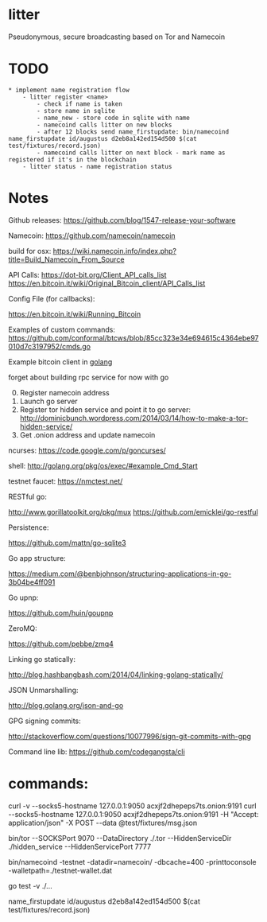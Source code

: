 litter
=======

Pseudonymous, secure broadcasting based on Tor and Namecoin

# TODO
	* implement name registration flow
		- litter register <name>
			- check if name is taken
			- store name in sqlite
			- name_new - store code in sqlite with name
			- namecoind calls litter on new blocks
			- after 12 blocks send name_firstupdate: bin/namecoind name_firstupdate id/augustus d2eb8a142ed154d500 $(cat test/fixtures/record.json)
			- namecoind calls litter on next block - mark name as registered if it's in the blockchain
		- litter status - name registration status
			
# Notes

Github releases: https://github.com/blog/1547-release-your-software

Namecoin: https://github.com/namecoin/namecoin

build for osx: https://wiki.namecoin.info/index.php?title=Build_Namecoin_From_Source

API Calls:
https://dot-bit.org/Client_API_calls_list
https://en.bitcoin.it/wiki/Original_Bitcoin_client/API_Calls_list

Config File (for callbacks):

https://en.bitcoin.it/wiki/Running_Bitcoin

Examples of custom commands:
https://github.com/conformal/btcws/blob/85cc323e34e694615c4364ebe97010d7c3197952/cmds.go

Example bitcoin client in [golang](https://en.bitcoin.it/wiki/API_reference_%28JSON-RPC%29)


forget about building rpc service for now with go

0.  Register namecoin address
1.  Launch go server
2.  Register tor hidden service and point it to go server: http://dominicbunch.wordpress.com/2014/03/14/how-to-make-a-tor-hidden-service/
3.  Get .onion address and update namecoin

ncurses: https://code.google.com/p/goncurses/

shell: http://golang.org/pkg/os/exec/#example_Cmd_Start

testnet faucet: https://nmctest.net/

RESTful go:

http://www.gorillatoolkit.org/pkg/mux
https://github.com/emicklei/go-restful

Persistence:

https://github.com/mattn/go-sqlite3

Go app structure:

https://medium.com/@benbjohnson/structuring-applications-in-go-3b04be4ff091

Go upnp:

https://github.com/huin/goupnp

ZeroMQ:

https://github.com/pebbe/zmq4

Linking go statically:

http://blog.hashbangbash.com/2014/04/linking-golang-statically/

JSON Unmarshalling:

http://blog.golang.org/json-and-go

GPG signing commits:

http://stackoverflow.com/questions/10077996/sign-git-commits-with-gpg

Command line lib:
https://github.com/codegangsta/cli

# commands:

curl -v --socks5-hostname 127.0.0.1:9050 acxjf2dhepeps7ts.onion:9191
curl --socks5-hostname 127.0.0.1:9050 acxjf2dhepeps7ts.onion:9191 -H "Accept: application/json" -X POST --data @test/fixtures/msg.json

bin/tor --SOCKSPort 9070 --DataDirectory ./.tor --HiddenServiceDir ./hidden_service --HiddenServicePort 7777

bin/namecoind -testnet -datadir=namecoin/ -dbcache=400 -printtoconsole -walletpath=./testnet-wallet.dat

go test -v ./...

name_firstupdate id/augustus d2eb8a142ed154d500 $(cat test/fixtures/record.json)
